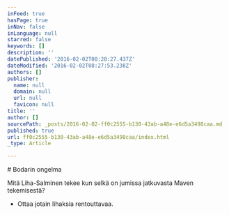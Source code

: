 ```yaml
---
inFeed: true
hasPage: true
inNav: false
inLanguage: null
starred: false
keywords: []
description: ''
datePublished: '2016-02-02T08:28:27.437Z'
dateModified: '2016-02-02T08:27:53.238Z'
authors: []
publisher:
  name: null
  domain: null
  url: null
  favicon: null
title: ''
author: []
sourcePath: _posts/2016-02-02-ff0c2555-b130-43ab-a48e-e6d5a3498caa.md
published: true
url: ff0c2555-b130-43ab-a48e-e6d5a3498caa/index.html
_type: Article

---
```

\# Bodarin ongelma

Mitä Liha-Salminen tekee kun selkä on jumissa jatkuvasta Maven tekemisestä?

- Ottaa jotain lihaksia rentouttavaa.